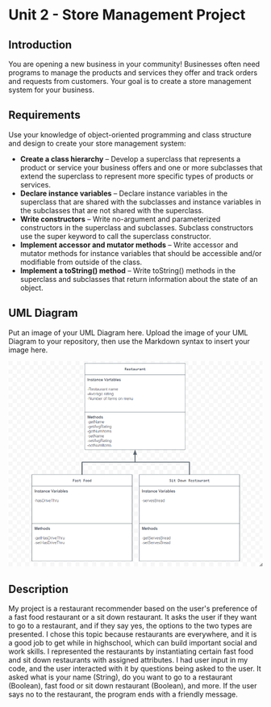 # Unit 2 - Store Management Project

## Introduction

You are opening a new business in your community! Businesses often need programs to manage the products and services they offer and track orders and requests from customers. Your goal is to create a store management system for your business.

## Requirements

Use your knowledge of object-oriented programming and class structure and design to create your store management system:
- **Create a class hierarchy** – Develop a superclass that represents a product or service your business offers and one or more subclasses that extend the superclass to represent more specific types of products or services.
- **Declare instance variables** – Declare instance variables in the superclass that are shared with the subclasses and instance variables in the subclasses that are not shared with the superclass.
- **Write constructors** – Write no-argument and parameterized constructors in the superclass and subclasses. Subclass constructors use the super keyword to call the superclass constructor.
- **Implement accessor and mutator methods** – Write accessor and mutator methods for instance variables that should be accessible and/or modifiable from outside of the class.
- **Implement a toString() method** – Write toString() methods in the superclass and subclasses that return information about the state of an object.

## UML Diagram

Put an image of your UML Diagram here. Upload the image of your UML Diagram to your repository, then use the Markdown syntax to insert your image here.

![UML Diagram for my project](umldiagram.png)

## Description
My project is a restaurant recommender based on the user's preference of a fast food restaurant or a sit down restaurant. It asks the user if they want to go to a restaurant, and if they say yes, the options to the two types are presented. I chose this topic because restaurants are everywhere, and it is a good job to get while in highschool, which can build important social and work skills. I represented the restaurants by instantiating certain fast food and sit down restaurants with assigned attributes. I had user input in my code, and the user interacted with it by questions being asked to the user. It asked what is your name (String), do you want to go to a restaurant (Boolean), fast food or sit down restaurant (Boolean), and more. If the user says no to the restaurant, the program ends with a friendly message.